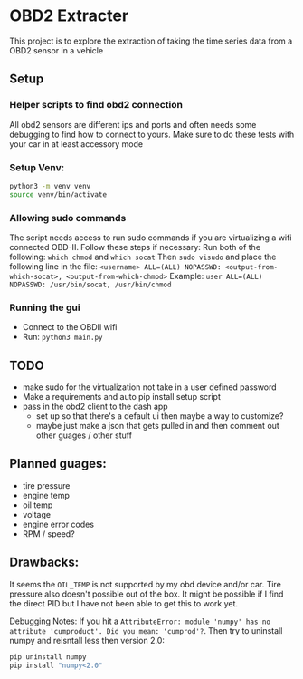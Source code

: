 # OBD2 Extracter

This project is to explore the extraction of taking the time series data from a OBD2 sensor in a vehicle

## Setup

### Helper scripts to find obd2 connection

All obd2 sensors are different ips and ports and often needs some debugging to find how to connect to yours. Make sure to do these tests with your car in at least accessory mode

### Setup Venv:

```bash
python3 -m venv venv
source venv/bin/activate
```

### Allowing sudo commands
The script needs access to run sudo commands if you are virtualizing a wifi connected OBD-II. Follow these steps if necessary:
Run both of the following: `which chmod` and `which socat`
Then `sudo visudo`
and place the following line in the file:
`<username> ALL=(ALL) NOPASSWD: <output-from-which-socat>, <output-from-which-chmod>`
Example:
`user ALL=(ALL) NOPASSWD: /usr/bin/socat, /usr/bin/chmod`


### Running the gui
- Connect to the OBDII wifi
- Run: `python3 main.py`

## TODO
- make sudo for the virtualization not take in a user defined password
- Make a requirements and auto pip install setup script
- pass in the obd2 client to the dash app
    - set up so that there's a default ui then maybe a way to customize?
    - maybe just make a json that gets pulled in and then comment out other guages / other stuff

## Planned guages:
- tire pressure
- engine temp
- oil temp
- voltage
- engine error codes
- RPM / speed?

## Drawbacks:
It seems the `OIL_TEMP` is not supported by my obd device and/or car. Tire pressure also doesn't possible out of the box. It might be possible if I find the direct PID but I have not been able to get this to work yet.


Debugging Notes:
If you hit a `AttributeError: module 'numpy' has no attribute 'cumproduct'. Did you mean: 'cumprod'?`. Then try to uninstall numpy and reisntall less then version 2.0:
```bash
pip uninstall numpy
pip install "numpy<2.0"
```